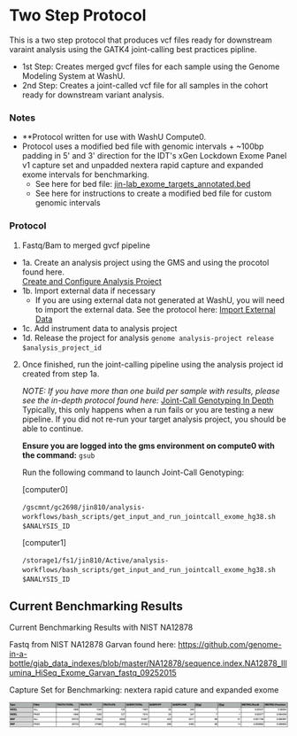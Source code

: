 # Two Step Protocol

This is a two step protocol that produces vcf files ready for downstream varaint analysis using the GATK4 joint-calling best practices pipline. 
- 1st Step: Creates merged gvcf files for each sample using the Genome Modeling System at WashU. 
- 2nd Step: Creates a joint-called vcf file for all samples in the cohort ready for downstream variant analysis. 

### Notes

- **Protocol written for use with WashU Compute0.
- Protocol uses a modified bed file with genomic intervals + ~100bp padding in 5' and 3' direction for the IDT's xGen Lockdown Exome Panel v1 capture set and unpadded nextera rapid capture and expanded exome intervals for benchmarking. 
  - See here for bed file: [jin-lab_exome_targets_annotated.bed](./bed_files/jin_lab_exome_targets_annotated.bed)
  - See here for instructions to create a modified bed file for custom genomic intervals

### Protocol

1. Fastq/Bam to merged gvcf pipeline

  - 1a. Create an analysis project using the GMS and using the procotol found here.  
  [Create and Configure Analysis Project](https://github.com/jinlab-washu/Jin-lab.manual/blob/master/Genome_Modeling_System/create_analysis_project_GMS.md)
  - 1b. Import external data if necessary
    * If you are using external data not generated at WashU, you will need to import the external data. See the protocol here: [Import External Data](https://github.com/jinlab-washu/Jin-lab.manual/blob/master/Genome_Modeling_System/import_external_data_manually.md)
  - 1c. Add instrument data to analysis project  
  - 1d. Release the project for analysis
    `genome analysis-project release $analysis_project_id`

2. Once finished, run the joint-calling pipeline using the analysis project id created from step 1a.
    
    *NOTE: If you have more than one build per sample with results, please see the in-depth protocol found here:* [Joint-Call Genotyping In Depth](./exome_jointcall_hg38_in-depth.md) Typically, this only happens when a run fails or you are testing a new pipeline. If you did not re-run your target analysis project, you should be able to continue.

    **Ensure you are logged into the gms environment on compute0 with the command:** ```gsub```
  
   Run the following command to launch Joint-Call Genotyping:
   
   [computer0]
   
    ```/gscmnt/gc2698/jin810/analysis-workflows/bash_scripts/get_input_and_run_jointcall_exome_hg38.sh $ANALYSIS_ID```
    
    [computer1]
    
    ```/storage1/fs1/jin810/Active/analysis-workflows/bash_scripts/get_input_and_run_jointcall_exome_hg38.sh $ANALYSIS_ID```


## Current Benchmarking Results

Current Benchmarking Results with NIST NA12878

Fastq from NIST NA12878 Garvan found here:
https://github.com/genome-in-a-bottle/giab_data_indexes/blob/master/NA12878/sequence.index.NA12878_Illumina_HiSeq_Exome_Garvan_fastq_09252015

Capture Set for Benchmarking: nextera rapid cature and expanded exome

![Benchmarking_NIST_NA12878](./benchmarking_results_07_16_20.png)
